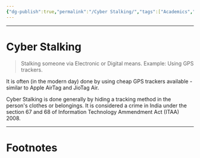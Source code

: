 ```yaml
---
{"dg-publish":true,"permalink":"/Cyber Stalking/","tags":["Academics","CyberSec"]}
---
```



---
# Cyber Stalking
> Stalking someone via Electronic or Digital means. Example: Using GPS trackers.

It is often (in the modern day) done by using cheap GPS trackers available - similar to Apple AirTag and JioTag Air.

Cyber Stalking is done generally by hiding a tracking method in the person's clothes or belongings. It is considered a crime in India under the section 67 and 68 of Information Technology Ammendment Act (ITAA) 2008.

---
# Footnotes